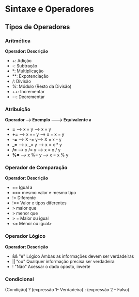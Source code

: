 # Sintaxe e Operadores

## Tipos de Operadores

### Aritmética

**Operador: Descrição**

- +: Adição
- -: Subtração
- \*: Multiplicação
- \*\*: Expotenciação
- /: Divisão
- %: Módulo (Resto da Divisão)
- ++: Incrementar
- --: Decrementar

### Atribuição

**Operador --> Exemplo ---> Equivalente a**

- **=** --> x = y --> x = y
- **+=** --> x += y --> x = x = y
- **-=** --> X -= y--> X = x - y
- **\_=** --> x \_= y --> x = x \* y
- **/=** --> x /= y --> x = x / y
- **%=** --> x %= y --> x = x % y

### Operador de Comparação

**Operador: Descrição**

- == Igual a
- === mesmo valor e mesmo tipo
- != Diferente
- !== Valor e tipos diferentes
- \> maior que
- \> menor que
- \> = Maior ou igual
- <= Menor ou igual>

### Operador Lógico

**Operador: Descrição**

- && "e" Lógico Ambas as informações devem ser verdadeiras
- || "ou" Qualquer informação precisa ser verdadeira
- ! "Não" Acessar o dado oposto, inverte

### Condicional

(Condição) ? (expressão 1- Verdadeira) : (expressão 2 - Falso)
